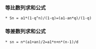 ### 等比数列求和公式
    * Sn = a1*(1-q^n)/(1-q)=(a1-an*q)/(1-q)
### 等差数列求和公式
    * sn = n*(a1+an)/2=a1*n+n*(n-1)/d
